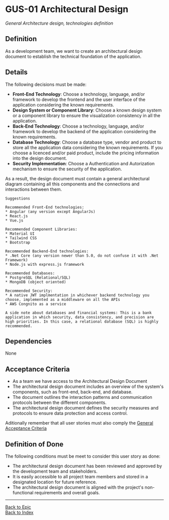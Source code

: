 # GUS-01 Architectural Design
_General Architecture design, technologies definition_

## Definition
As a development team, we want to create an architectural design document to establish the technical foundation of the application.

## Details
The following decisions must be made:
* **Front-End Technology**: Choose a technology, language, and/or framework to develop the frontend and the user interface of the application considering the known requirements.
* **Design System or Component Library**: Choose a known design system or a component library to ensure the visualization consistency in all the application.
* **Back-End Technology**: Choose a technology, language, and/or framework to develop the backend of the application considering the known requirements.
* **Database Technology**: Choose a database type, vendor and product to store all the application data considering the known requirements. If you choose a licenced and/or paid product, include the pricing information into the design document. 
* **Security Implementation**: Choose a Authentication and Autorization mechanism to ensure the security of the application.

As a result, the design document must contain a general architectural diagram containing all this components and the connections and interactions between them.


```
Suggestions 

Recommended Front-End technologies:
* Angular (any version except AngularJs)
* React.js
* Vue.js

Recommended Component Libraries:
* Material UI
* Tailwind CSS
* Bootstrap 

Recommended Backend-End technologies:
* .Net Core (any version newer than 5.0, do not confuse it with .Net Framework)
* Node.js with express.js framework

Recommended Databases:
* PostgreSQL (Relational/SQL)
* MongoDB (object oriented)

Recommended Security:
* A native JWT implmentation in whichever backend technology you choose, implemented as a middleware on all the APIs
* AWS Congnito as a service

A side note about databases and financial systems: This is a bank application in which security, data consistency, and precision are high priorities. In this case, a relational database (SQL) is highly recommended.
```

## Dependencies
None

## Acceptance Criteria
* As a team we have access to the Architectural Design Document
* The architectural design document includes an overview of the system's components, such as front-end, back-end, and database.
* The document outlines the interaction patterns and communication protocols between the different components.
* The architectural design document defines the security measures and protocols to ensure data protection and access control.

Aditionally remember that all user stories must also comply the [General Acceptance Criteria](../generalAcceptanceCriteria.md)

## Definition of Done
The following conditions must be meet to consider this user story as done:
* The architectural design document has been reviewed and approved by the development team and stakeholders.
* It is easily accessible to all project team members and stored in a designated location for future reference.
* The architectural design document is aligned with the project's non-functional requirements and overall goals.

---
[Back to Epic](GEP-01-Release-Zero.md) <br>
[Back to Index](../../README.md)
